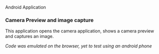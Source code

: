 Android Application

### Camera Preview and image capture  

This application opens the camera application, shows a camera preview and captures an image. 

*Code was emulated on the browser, yet to test using an android phone*
